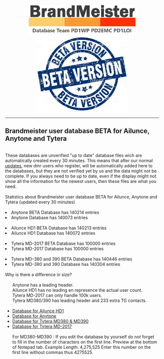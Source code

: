 <p align="center">
<a href="https://github.com/BM-Database" target="_blank"><img src="img/BM-logo2.gif" width="360"></a>
<br>
<img src="img/BM-beta.jpg" width="300">
<br>
</p>
<hr>
<h2 id="english">Brandmeister user database <b>BETA</b> for Ailunce, Anytone and Tytera</h2>
<br>
These databases are unverified "up to date" database files wich are automatically created every 30 minutes. This means that after our normal <a href="https://github.com/bm-database/database">updates</a>, new dmr users who register, will be automatically added here to the databases, but they are not verified yet by us and the data might not be complete. If you always need to be up to date, even if the display might not show all the information for the newest users, then these files are what you need.
<br><br>
Statistics about Brandmeister user database BETA for Ailunce, Anytone and Tytera (updated every 30 minutes)<br><br>

<li>Anytone BETA Database has 140214 entries<br>
<li>Anytone Database has 140073 entries<br><br>
<li>Ailunce HD1 BETA Database has 140213 entries<br>
<li>Ailunce HD1 Database has 140072 entries<br><br>
<li>Tytera MD-2017 BETA Database has 100000 entries<br>
<li>Tytera MD-2017 Database has 100000 entries<br><br>
<li>Tytera MD-380 and 390 BETA Database has 140446 entries<br>
<li>Tytera MD-380 and 390 Database has 140304 entries<br>
<br>Why is there a difference in size?<br>
<br><ul>Anytone has a leading header.
<br>Ailunce HD1 has no leading en represence the actual user count.
<br>Tytera MD-2017 can only handle 100k users.
<br>Tytera MD380/390 has leading header and 233 extra TG contacts.
<br><br>
<li>
<a href="https://raw.githubusercontent.com/BM-Database/database-beta/master/userhd.csv">Database for Ailunce HD1</a>
</li>
<li>
<a href="https://raw.githubusercontent.com/BM-Database/database-beta/master/userat.csv">Database for Anytone</a>
</li>
<li>
<a href="https://github.com/BM-Database/database-beta/raw/master/user.bin">Database for Tytera MD380 & MD390</a>
</li>
<li>
<a href="https://raw.githubusercontent.com/BM-Database/database-beta/master/usermd2017.csv">Database for Tytera MD-2017</a>
</li>
<br>
For MD380-MD390 : If you edit the database by yourself do not forget to fill in the number of characters on the first line. Preview at the bottom of Notepad tab. Example Length: 4,275,525 Enter this number on the first line without commas thus 4275525.
